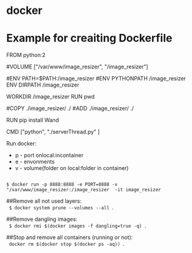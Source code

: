 # docker
# Example for creaiting Dockerfile

FROM python:2


#VOLUME ["/var/www/image_resizer", "/image_resizer"]

#ENV PATH=$PATH:/image_resizer
#ENV PYTHONPATH /image_resizer
ENV DIRPATH /image_resizer

WORKDIR /image_resizer
RUN pwd

#COPY ./image_resizer/ ./
#ADD ./image_resizer/ ./

RUN pip install Wand

CMD ["python", "./serverThread.py" ]

Run docker: 
- p - port onlocal:incontainer
- e - envonments
- v - volume(folder on local:folder in container)    
<code>
$ docker run -p 8888:8888 -e PORT=8888 -v "/var/www/image_resizer:/image_resizer  -it image_resizer
</code>


##Remove all not used layers:    
<code>
$ docker system prune --volumes --all 
</code>.   


##Remove dangling images:    
<code>
$ docker rmi $(docker images -f dangling=true -q)
</code>.   


##Stop and remove all containers (running or not):    
<code>
docker rm $(docker stop $(docker ps -aq))
</code>.   
